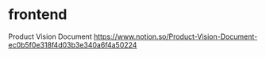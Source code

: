 # frontend
Product Vision Document
https://www.notion.so/Product-Vision-Document-ec0b5f0e318f4d03b3e340a6f4a50224